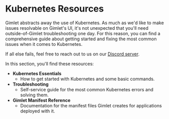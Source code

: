 # Kubernetes Resources

Gimlet abstracts away the use of Kubernetes. As much as we'd like to make issues resolvable on Gimlet's UI, it's not unexpected that you'll need outside-of-Gimlet troubleshooting one day. For this reason, you can find a comprehensive guide about getting started and fixing the most common issues when it comes to Kubernetes.

If all else fails, feel free to reach out to us on our [Discord server](https://discord.com/invite/ZwQDxPkYzE).

In this section, you'll find these resources:

- **Kubernetes Essentials**
	- How to get started with Kubernetes and some basic commands.
- **Troubleshooting**
	- Self-service guide for the most common Kubernetes errors and solving them.
- **Gimlet Manifest Reference**
	- Documentation for the manifest files Gimlet creates for applications deployed with it.
	